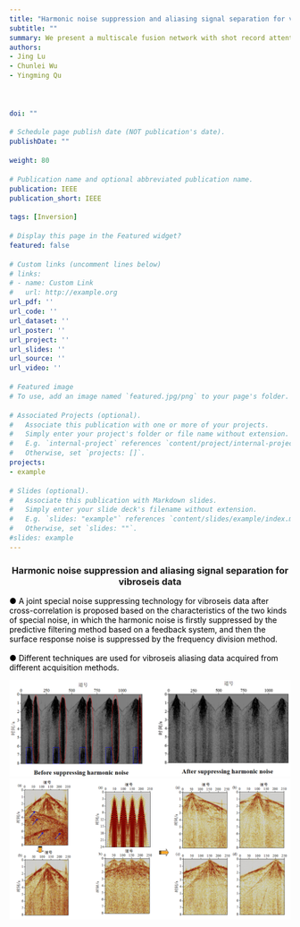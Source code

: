 ```yaml
---
title: "Harmonic noise suppression and aliasing signal separation for vibroseis data"
subtitle: ""
summary: We present a multiscale fusion network with shot record attention (MFNSR) module, which can construct velocity models directly from the original seismic record. The proposed network can obtain fine-grained complete semantic information in the shot record by multilayer fusion operation. 
authors:
- Jing Lu
- Chunlei Wu
- Yingming Qu



doi: ""

# Schedule page publish date (NOT publication's date).
publishDate: ""

weight: 80

# Publication name and optional abbreviated publication name.
publication: IEEE
publication_short: IEEE 

tags: [Inversion]

# Display this page in the Featured widget?
featured: false

# Custom links (uncomment lines below)
# links:
# - name: Custom Link
#   url: http://example.org
url_pdf: ''
url_code: ''
url_dataset: ''
url_poster: ''
url_project: ''
url_slides: ''
url_source: ''
url_video: ''

# Featured image
# To use, add an image named `featured.jpg/png` to your page's folder. 

# Associated Projects (optional).
#   Associate this publication with one or more of your projects.
#   Simply enter your project's folder or file name without extension.
#   E.g. `internal-project` references `content/project/internal-project/index.md`.
#   Otherwise, set `projects: []`.
projects:
- example

# Slides (optional).
#   Associate this publication with Markdown slides.
#   Simply enter your slide deck's filename without extension.
#   E.g. `slides: "example"` references `content/slides/example/index.md`.
#   Otherwise, set `slides: ""`.
#slides: example
---
```


### <center>Harmonic noise suppression and aliasing signal separation for vibroseis data<center>

 <font color=black> ● A joint special noise suppressing technology for vibroseis data after cross-correlation is proposed based on the characteristics of the two kinds of special noise, in which the harmonic noise is firstly suppressed by the predictive filtering method based on a feedback system, and then the surface response noise is suppressed by the frequency division method.</font><br />    
 <font color=black> ● Different techniques are used for vibroseis aliasing data acquired from different acquisition methods.</font>


<div style="text-align: center;">
  <img src="./Harmonic noise suppression and aliasing signal separation for vibroseis data.assets/image1.png" alt="Image Alt Text" style="max-width: 100%; height: auto;">
</div>
<div style="text-align: center;">
  <img src="./Harmonic noise suppression and aliasing signal separation for vibroseis data.assets/image2.png" alt="Image Alt Text" style="max-width: 100%; height: auto;">
</div>



